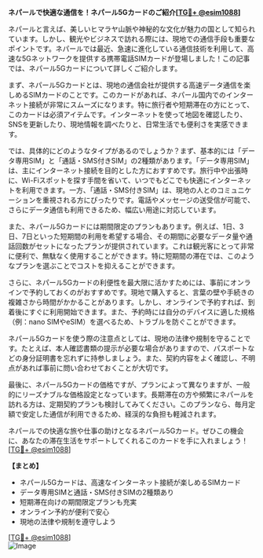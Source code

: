 **ネパールで快適な通信を！ネパール5Gカードのご紹介[[TG💪+ @esim1088](https://t.me/s/esim1088)]**

ネパールと言えば、美しいヒマラヤ山脈や神秘的な文化が魅力の国として知られています。しかし、観光やビジネスで訪れる際には、現地での通信手段も重要なポイントです。ネパールでは最近、急速に進化している通信技術を利用して、高速な5Gネットワークを提供する携帯電話SIMカードが登場しました！この記事では、ネパール5Gカードについて詳しくご紹介します。

まず、ネパール5Gカードとは、現地の通信会社が提供する高速データ通信を楽しめるSIMカードのことです。このカードがあれば、ネパール国内でのインターネット接続が非常にスムーズになります。特に旅行者や短期滞在の方にとって、このカードは必須アイテムです。インターネットを使って地図を確認したり、SNSを更新したり、現地情報を調べたりと、日常生活でも便利さを実感できます。

では、具体的にどのようなタイプがあるのでしょうか？まず、基本的には「データ専用SIM」と「通話・SMS付きSIM」の2種類があります。「データ専用SIM」は、主にインターネット接続を目的とした方におすすめです。旅行中や出張時に、Wi-Fiスポットを探す手間を省いて、いつでもどこでも快適にインターネットを利用できます。一方、「通話・SMS付きSIM」は、現地の人とのコミュニケーションを重視される方にぴったりです。電話やメッセージの送受信が可能で、さらにデータ通信も利用できるため、幅広い用途に対応しています。

また、ネパール5Gカードには期間限定のプランもあります。例えば、1日、3日、7日といった短期間の利用を希望する場合、その期間に必要なデータ量や通話回数がセットになったプランが提供されています。これは観光客にとって非常に便利で、無駄なく使用することができます。特に短期間の滞在では、このようなプランを選ぶことでコストを抑えることができます。

さらに、ネパール5Gカードの利便性を最大限に活かすためには、事前にオンラインで予約しておくのがおすすめです。現地で購入すると、言葉の壁や手続きの複雑さから時間がかかることがあります。しかし、オンラインで予約すれば、到着後にすぐに利用開始できます。また、予約時には自分のデバイスに適した規格（例：nano SIMやeSIM）を選べるため、トラブルを防ぐことができます。

ネパール5Gカードを使う際の注意点としては、現地の法律や規制を守ることです。たとえば、本人確認書類の提示が必要な場合がありますので、パスポートなどの身分証明書を忘れずに持参しましょう。また、契約内容をよく確認し、不明点があれば事前に問い合わせておくことが大切です。

最後に、ネパール5Gカードの価格ですが、プランによって異なりますが、一般的にリーズナブルな価格設定となっています。長期滞在の方や頻繁にネパールを訪れる方は、定期契約プランも検討してみてください。このプランなら、毎月定額で安定した通信が利用できるため、経渓的な負担も軽減されます。

ネパールでの快適な旅や仕事の助けとなるネパール5Gカード。ぜひこの機会に、あなたの滞在生活をサポートしてくれるこのカードを手に入れましょう！[[TG💪+ @esim1088](https://t.me/s/esim1088)]

**【まとめ】**
- ネパール5Gカードは、高速なインターネット接続が楽しめるSIMカード
- データ専用SIMと通話・SMS付きSIMの2種類あり
- 短期滞在向けの期間限定プランも充実
- オンライン予約が便利で安心
- 現地の法律や規制を遵守しよう

[[TG💪+ @esim1088](https://t.me/s/esim1088)]  
![Image](https://i.postimg.cc/Y0z9fWf4/image.png)